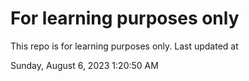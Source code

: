 # For learning purposes only
This repo is for learning purposes only.
Last updated at

Sunday, August 6, 2023 1:20:50 AM

